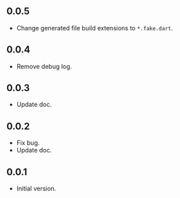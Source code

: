 ## 0.0.5

- Change generated file build extensions to `*.fake.dart`.

## 0.0.4

- Remove debug log.

## 0.0.3

- Update doc.

## 0.0.2

- Fix bug.
- Update doc.

## 0.0.1

- Initial version.
